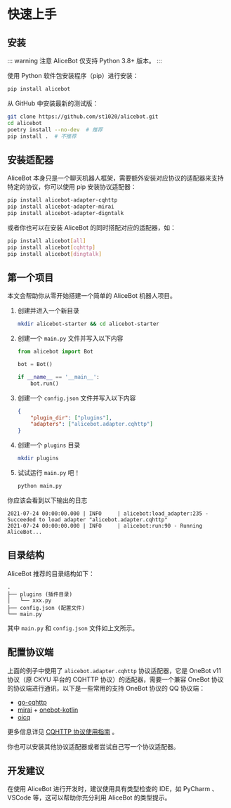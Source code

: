 # 快速上手

## 安装

::: warning 注意
AliceBot 仅支持 Python 3.8+ 版本。
:::

使用 Python 软件包安装程序（pip）进行安装：

```sh
pip install alicebot
```

从 GitHub 中安装最新的测试版：

```sh
git clone https://github.com/st1020/alicebot.git
cd alicebot
poetry install --no-dev  # 推荐
pip install .  # 不推荐
```

## 安装适配器

AliceBot 本身只是一个聊天机器人框架，需要额外安装对应协议的适配器来支持特定的协议，你可以使用 pip 安装协议适配器：

```sh
pip install alicebot-adapter-cqhttp
pip install alicebot-adapter-mirai
pip install alicebot-adapter-digntalk
```

或者你也可以在安装 AliceBot 的同时搭配对应的适配器，如：

```sh
pip install alicebot[all]
pip install alicebot[cqhttp]
pip install alicebot[dingtalk]
```

## 第一个项目

本文会帮助你从零开始搭建一个简单的 AliceBot 机器人项目。

1. 创建并进入一个新目录

   ```sh
   mkdir alicebot-starter && cd alicebot-starter
   ```

2. 创建一个 `main.py` 文件并写入以下内容

   ```python
   from alicebot import Bot
   
   bot = Bot()
   
   if __name__ == '__main__':
       bot.run()
   ```

3. 创建一个 `config.json` 文件并写入以下内容

   ```json
   {
       "plugin_dir": ["plugins"],
       "adapters": ["alicebot.adapter.cqhttp"]
   }
   ```

4. 创建一个 `plugins` 目录

   ```sh
   mkdir plugins
   ```

5. 试试运行 `main.py` 吧！

   ```sh
   python main.py
   ```

你应该会看到以下输出的日志

```text
2021-07-24 00:00:00.000 | INFO     | alicebot:load_adapter:235 - Succeeded to load adapter "alicebot.adapter.cqhttp"
2021-07-24 00:00:00.000 | INFO     | alicebot:run:90 - Running AliceBot...
```

## 目录结构

AliceBot 推荐的目录结构如下：

```text
.
├── plugins (插件目录)
│   └── xxx.py
├── config.json (配置文件)
└── main.py
```

其中 `main.py` 和 `config.json` 文件如上文所示。

## 配置协议端

上面的例子中使用了 `alicebot.adapter.cqhttp` 协议适配器，它是 OneBot v11 协议（原 CKYU 平台的 CQHTTP 协议）的适配器，需要一个兼容 OneBot 协议的协议端进行通讯，以下是一些常用的支持 OneBot 协议的 QQ 协议端：

- [go-cqhttp](https://github.com/Mrs4s/go-cqhttp)
- [mirai](https://github.com/mamoe/mirai) + [onebot-kotlin](https://github.com/yyuueexxiinngg/onebot-kotlin)
- [oicq](https://github.com/takayama-lily/oicq)

更多信息详见 [CQHTTP 协议使用指南](./cqhttp-adapter.md) 。

你也可以安装其他协议适配器或者尝试自己写一个协议适配器。

## 开发建议

在使用 AliceBot 进行开发时，建议使用具有类型检查的 IDE，如 PyCharm 、 VSCode 等，这可以帮助你充分利用 AliceBot 的类型提示。
